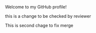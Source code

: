Welcome to my GitHub profile!

this is a change to be checked by reviewer


This is second chage to fix merge
